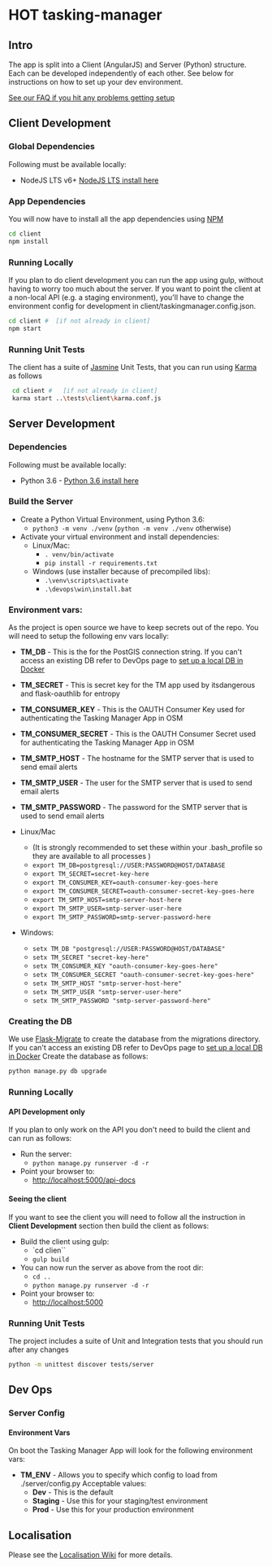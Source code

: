 # HOT tasking-manager

## Intro

The app is split into a Client (AngularJS) and Server (Python) structure.  Each can be developed independently of each other.  See below for instructions on how to set up your dev environment.

[See our FAQ if you hit any problems getting setup](https://github.com/hotosm/tasking-manager/wiki/Dev-Environment-FAQ)


## Client Development

### Global Dependencies

Following must be available locally:

* NodeJS LTS v6+ [NodeJS LTS install here](https://nodejs.org/en/)

### App Dependencies

You will now have to install all the app dependencies using [NPM](https://www.npmjs.com/)

```bash
cd client
npm install
```

### Running Locally

If you plan to do client development you can run the app using gulp, without having to worry too much about the server. If you want to point the client at a non-local API (e.g. a staging environment), you'll have to change the environment config for development in client/taskingmanager.config.json.

```bash
cd client #  [if not already in client]
npm start
```

### Running Unit Tests

The client has a suite of [Jasmine](https://jasmine.github.io/) Unit Tests, that you can run using [Karma](https://karma-runner.github.io/1.0/index.html) as follows

```bash
 cd client #   [if not already in client]
 karma start ..\tests\client\karma.conf.js
```

## Server Development

### Dependencies

Following must be available locally:

* Python 3.6 - [Python 3.6 install here](https://www.python.org/downloads/)

### Build the Server

* Create a Python Virtual Environment, using Python 3.6:
    * `python3 -m venv ./venv` (`python -m venv ./venv` otherwise)
* Activate your virtual environment and install dependencies:
    * Linux/Mac:
        * `. venv/bin/activate`
        * `pip install -r requirements.txt`
    * Windows (use installer because of precompiled libs):
        * `.\venv\scripts\activate`
        * `.\devops\win\install.bat`

### Environment vars:

As the project is open source we have to keep secrets out of the repo.  You will need to setup the following env vars locally:

* **TM_DB** - This is the for the PostGIS connection string.  If you can't access an existing DB refer to DevOps page to [set up a local DB in Docker](https://github.com/hotosm/tasking-manager/wiki/Dev-Ops#creating-a-local-postgis-database-with-docker)
* **TM_SECRET** - This is secret key for the TM app used by itsdangerous and flask-oauthlib for entropy
* **TM_CONSUMER_KEY** - This is the OAUTH Consumer Key used for authenticating the Tasking Manager App in OSM
* **TM_CONSUMER_SECRET** - This is the OAUTH Consumer Secret used for authenticating the Tasking Manager App in OSM
* **TM_SMTP_HOST** - The hostname for the SMTP server that is used to send email alerts
* **TM_SMTP_USER** - The user for the SMTP server that is used to send email alerts
* **TM_SMTP_PASSWORD** - The password for the SMTP server that is used to send email alerts

* Linux/Mac
    * (It is strongly recommended to set these within your .bash_profile so they are available to all processes )
    * `export TM_DB=postgresql://USER:PASSWORD@HOST/DATABASE`
    * `export TM_SECRET=secret-key-here`
    * `export TM_CONSUMER_KEY=oauth-consumer-key-goes-here`
    * `export TM_CONSUMER_SECRET=oauth-consumer-secret-key-goes-here`
    * `export TM_SMTP_HOST=smtp-server-host-here`
    * `export TM_SMTP_USER=smtp-server-user-here`
    * `export TM_SMTP_PASSWORD=smtp-server-password-here`
* Windows:
    * `setx TM_DB "postgresql://USER:PASSWORD@HOST/DATABASE"`
    * `setx TM_SECRET "secret-key-here"`
    * `setx TM_CONSUMER_KEY "oauth-consumer-key-goes-here"`
    * `setx TM_CONSUMER_SECRET "oauth-consumer-secret-key-goes-here"`
    * `setx TM_SMTP_HOST "smtp-server-host-here"`
    * `setx TM_SMTP_USER "smtp-server-user-here"`
    * `setx TM_SMTP_PASSWORD "smtp-server-password-here"`

### Creating the DB

We use [Flask-Migrate](https://flask-migrate.readthedocs.io/en/latest/) to create the database from the migrations directory.  If you can't access an existing DB refer to DevOps page to [set up a local DB in Docker](https://github.com/hotosm/tasking-manager/wiki/Dev-Ops#creating-a-local-postgis-database-with-docker) Create the database as follows:

```bash
python manage.py db upgrade
```

### Running Locally

#### API Development only

If you plan to only work on the API you don't need to build the client and can run as follows:

* Run the server:
    * `python manage.py runserver -d -r`
* Point your browser to:
    * [http://localhost:5000/api-docs](http://localhost:5000/api-docs)

#### Seeing the client
If you want to see the client you will need to follow all the instruction in **Client Development** section then build the client as follows:

* Build the client using gulp:
    * `cd clien``
    * `gulp build`
* You can now run the server as above from the root dir:
    * `cd ..`
    * `python manage.py runserver -d -r`
* Point your browser to:
    * [http://localhost:5000](http://localhost:5000)

### Running Unit Tests
The project includes a suite of Unit and Integration tests that you should run after any changes

```bash
python -m unittest discover tests/server
```

## Dev Ops

### Server Config

#### Environment Vars

On boot the Tasking Manager App will look for the following environment vars:

* **TM_ENV** - Allows you to specify which config to load from ./server/config.py  Acceptable values:
    * **Dev** - This is the default
    * **Staging** - Use this for your staging/test environment
    * **Prod** - Use this for your production environment

## Localisation

Please see the [Localisation Wiki](https://github.com/hotosm/tasking-manager/wiki/Localisation) for more details.
